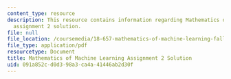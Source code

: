 ```yaml
---
content_type: resource
description: This resource contains information regarding Mathematics of machine learning
  assignment 2 solution.
file: null
file_location: /coursemedia/18-657-mathematics-of-machine-learning-fall-2015/091a852cd0d398a3ca4a41446ab2d30f_MIT18_657F15_PS2_Sol.pdf
file_type: application/pdf
resourcetype: Document
title: Mathematics of Machine Learning Assignment 2 Solution
uid: 091a852c-d0d3-98a3-ca4a-41446ab2d30f
---
```

